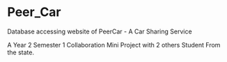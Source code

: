 # Peer_Car
Database accessing website of PeerCar - A Car Sharing Service

A Year 2 Semester 1 Collaboration Mini Project with 2 others Student From the state.
